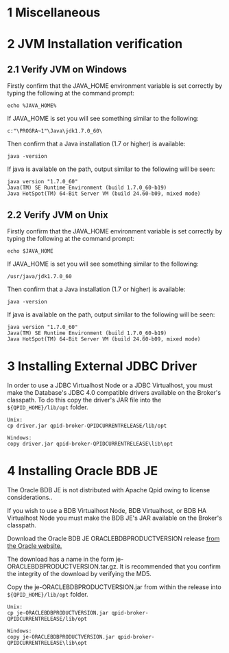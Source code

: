 # <span class="header-section-number">1</span> Miscellaneous

# <span class="header-section-number">2</span> JVM Installation verification

## <span class="header-section-number">2.1</span> Verify JVM on Windows

Firstly confirm that the JAVA\_HOME environment variable is set
correctly by typing the following at the command prompt:

    echo %JAVA_HOME%

If JAVA\_HOME is set you will see something similar to the following:

    c:"\PROGRA~1"\Java\jdk1.7.0_60\
          

Then confirm that a Java installation (1.7 or higher) is available:

    java -version

If java is available on the path, output similar to the following will
be seen:

    java version "1.7.0_60"
    Java(TM) SE Runtime Environment (build 1.7.0_60-b19)
    Java HotSpot(TM) 64-Bit Server VM (build 24.60-b09, mixed mode)

## <span class="header-section-number">2.2</span> Verify JVM on Unix

Firstly confirm that the JAVA\_HOME environment variable is set
correctly by typing the following at the command prompt:

    echo $JAVA_HOME

If JAVA\_HOME is set you will see something similar to the following:

    /usr/java/jdk1.7.0_60
          

Then confirm that a Java installation (1.7 or higher) is available:

    java -version

If java is available on the path, output similar to the following will
be seen:

    java version "1.7.0_60"
    Java(TM) SE Runtime Environment (build 1.7.0_60-b19)
    Java HotSpot(TM) 64-Bit Server VM (build 24.60-b09, mixed mode)

# <span class="header-section-number">3</span> Installing External JDBC Driver

In order to use a JDBC Virtualhost Node or a JDBC Virtualhost, you must
make the Database's JDBC 4.0 compatible drivers available on the
Broker's classpath. To do this copy the driver's JAR file into the
`${QPID_HOME}/lib/opt` folder.

    Unix:
    cp driver.jar qpid-broker-QPIDCURRENTRELEASE/lib/opt

    Windows:
    copy driver.jar qpid-broker-QPIDCURRENTRELEASE\lib\opt

# <span class="header-section-number">4</span> Installing Oracle BDB JE

The Oracle BDB JE is not distributed with Apache Qpid owing to license
considerations..

If you wish to use a BDB Virtualhost Node, BDB Virtualhost, or BDB HA
Virtualhost Node you must make the BDB JE's JAR available on the
Broker's classpath.

Download the Oracle BDB JE ORACLEBDBPRODUCTVERSION release [from the
Oracle website.](&oracleJeDownloadUrl;)

The download has a name in the form je-ORACLEBDBPRODUCTVERSION.tar.gz.
It is recommended that you confirm the integrity of the download by
verifying the MD5.

Copy the je-ORACLEBDBPRODUCTVERSION.jar from within the release into
`${QPID_HOME}/lib/opt` folder.

    Unix:
    cp je-ORACLEBDBPRODUCTVERSION.jar qpid-broker-QPIDCURRENTRELEASE/lib/opt

    Windows:
    copy je-ORACLEBDBPRODUCTVERSION.jar qpid-broker-QPIDCURRENTRELEASE\lib\opt
